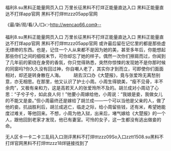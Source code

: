 福利8.su黑料正能量网页入口
万里长征黑料不打烊正能量直达入口
黑料正能量直达不打烊app官网
黑料不打烊tttzzz05app官网


《最/新/观/看/入/口👉http://wencao66.com》--

福利8.su黑料正能量网页入口
万里长征黑料不打烊正能量直达入口
黑料正能量直达不打烊app官网
黑料不打烊tttzzz05app官网
或许最后留在记忆里的都是那些虚无缥缈的东西。也是，记住一个人从来都不是因为她的美，甚至多年后，你能想起那些你们之间的细枝末节，可你却忘了她的样子。偶然一次你们擦肩而过，你闻到了几年前的萦绕在身旁的香氛，你只觉得熟悉，突然你惊悚的发现她不是你那时候的同窗吗?你久久没有回过神，你自嘲人老了，其实你才到而立，可即使你们面面相对，却还是转身散在人海。
　　胡去汉口办《大楚报》，竟与张爱玲无离愁别意，亦无相思。在那里，他又认识了护士小周。小周生得貌美，“瘦不见骨，丰不余肉”，又极有亲和力，这是高若天人的张爱玲所不及的。胡兰成对小周动了心思：“子兮子兮，如此良人何！”他要小周嫁给他，小周说：“我娘是妾，我做女儿的不能又是妾。”但小周最终还是嫁给了胡兰成——一个可以当他是父亲的人，做了他的妾。抗战胜利后，胡兰成逃亡，临走之际，给小周留些钱，还有米，希望她能度过难关，等他回来。不想，小周为他入狱，出来后，堵气嫁给《大楚报》的一个人，跟他回到老家才发现，他已有妻室。可怜的女子，这一生都没有逃出做妾的命。





无人区卡一卡二卡三乱码入口测评黑料不打烊tttzzz09So入口zztt1508.su黑料不打烊官网黑料不打烊tttzzz18烊链接找到了
